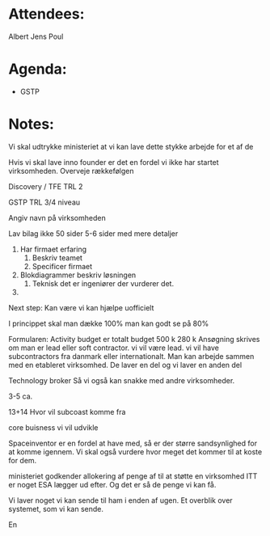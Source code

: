 
# Attendees:
Albert 
Jens 
Poul 

# Agenda:

- GSTP

# Notes:

Vi skal udtrykke ministeriet at vi kan lave dette stykke arbejde for et af de 

Hvis vi skal lave inno founder er det en fordel vi ikke har startet virksomheden. 
Overveje rækkefølgen

Discovery / TFE
TRL 2

GSTP
TRL 3/4 niveau 

Angiv navn på virksomheden 


Lav bilag ikke 50 sider 5-6 sider med mere detaljer

1. Har firmaet  erfaring 
	1. Beskriv teamet
	2. Specificer firmaet 
2. Blokdiagrammer beskriv løsningen
	1. Teknisk det er ingeniører der vurderer det.
3. 

Next step: 
Kan være vi kan hjælpe uofficielt 

I princippet skal man dække 100% man kan godt se på 80%

Formularen: 
Activity budget er totalt budget 
500 k 
280 k 
Ansøgning skrives om man er lead eller soft contractor. 
vi vil være lead. vi vil have subcontractors fra danmark eller internationalt. 
Man kan arbejde sammen med en etableret virksomhed. 
De laver en del og vi laver en anden del 

Technology broker 
Så vi også kan snakke med andre virksomheder. 

3-5 ca. 

13+14 
Hvor vil subcoast komme fra 

core buisness vi vil udvikle 

Spaceinventor er en fordel at have med, så er der større sandsynlighed for at komme igennem. 
Vi skal også vurdere hvor meget det kommer til at koste for dem. 

ministeriet godkender 
allokering af penge af til at støtte en virksomhed 
ITT er noget ESA lægger ud efter. 
Og det er så de penge vi kan få. 

Vi laver noget vi kan sende til ham i enden af ugen. 
Et overblik over systemet, som vi kan sende. 

En 